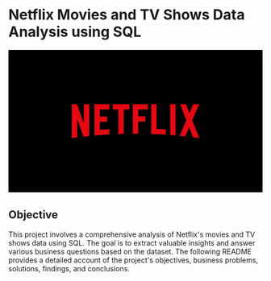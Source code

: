 # Netflix Movies and TV Shows Data Analysis using SQL
![Netflix Logo](https://github.com/Sadiq700/Netflix_SQL_Project/blob/main/Netflix%20logo.webp)

## Objective
This project involves a comprehensive analysis of Netflix's movies and TV shows data using SQL. The goal is to extract valuable insights and answer various business questions based on the dataset. The following README provides a detailed account of the project's objectives, business problems, solutions, findings, and conclusions.
